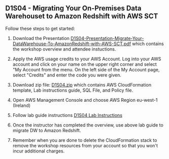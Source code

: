 ## D1S04 - Migrating Your On-Premises Data Warehouset to Amazon Redshift with AWS SCT

Follow these steps to get started:

1. Download the Presentation [D1S04-Presentation-Migrate-Your-DataWarehouse-To-AmazonRedshift-with-AWS-SCT.pdf](https://github.com/wrbaldwin/da-week/edit/master/Labs/DW-Migration-to-Redshift-using-SCT/D1S04-Presentation-Migrate-Your-DataWarehouse-To-AmazonRedshift-with-AWS-SCT.pdf) which contains the workshop overview and attendee instuctions.

2. Apply the AWS usage credits to your AWS Account. Log into your AWS account and click on your name on the upper right corner and select "My Account from the menu. On the left side of the My Account page, select "Credits" and enter the code you were given.

3. Download zip file: [D1S04.zip](https://tiny.amazon.com/1f34lh7i0/D1S04)  which contains
         AWS CloudFormation template,
         Lab instructions guide,
         SQL File, and
         Policy file.

4. Open AWS Management Console and choose AWS Region eu-west-1 (Ireland)

5. Follow lab guide instructions [D1S04 Lab Instructions](https://tiny.amazon.com/1au15p9uc/D1S04LabGuide)

6. Once the instructor has completed the overview, use above lab guide to migrate DW to Amazon Redshift.

7. Remember when you are done to delete the CloudFormation stack to remove the workshop resources from your account so that you won't incur additional charges.



